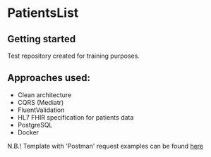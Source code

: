 # PatientsList

## Getting started

Test repository created for training purposes.

## Approaches used:

- Clean architecture
- CQRS (Mediatr)
- FluentValidation
- HL7 FHIR specification for patients data
- PostgreSQL
- Docker

N.B.! Template with 'Postman' request examples can be found [here](./tests/PatientsList.postman_collection.json)
